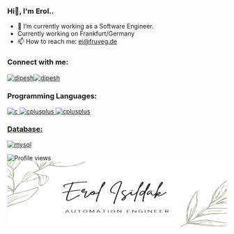 ### Hi👋, I'm Erol..

- 🔭 I’m currently working as a Software Engineer.
- Currently working on Frankfurt/Germany
- 📫 How to reach me: ei@fruveg.de


<h3 align="left">Connect with me:</h3>
<p align="left">
<a href="https://www.linkedin.com/in/erol-isildak-softwaretester/" target="blank"><img align="center" src="https://cdn.jsdelivr.net/npm/simple-icons@3.0.1/icons/linkedin.svg" alt="dipesh" height="30" width="40" /></a><a href="https://medium.com/@erolisildakk" target="blank"><img align="center" src="https://play-lh.googleusercontent.com/hB9t3Z-mi284_49HA3nAuhO-W5Cyhje7r2P9McdgORoVCd-0SV54c12NMQWLHnqALw" alt="dipesh" height="30" width="40" /></a>
</p>


<h3 align="left">Programming Languages:</h3>
<p align="left"> <a href="https://www.selenium.dev/" target="_blank"> <img src="https://www.selenium.dev/images/selenium_4_logo.png" alt="c" width="80" height="40"/> </a> <a href="https://www.digitalocean.com/community/tutorials/core-java-tutorial" target="_blank"> <img src="https://sp-ao.shortpixel.ai/client/q_glossy,ret_img,w_730/https://online.crbtech.in/wp-content/uploads/2019/03/Core-Java-Pro.jpg" alt="cplusplus" width="40" height="40"/> </a><a href="https://cucumber.io/" target="_blank"> <img src="https://autobotzit.com/wp-content/uploads/2019/06/0_6T0D8OjInvZhyHDE.png" alt="cplusplus" width="80" height="40"/> 
<br/>

<h3 align="left">Database:</h3>
<a href="https://www.postgresql.org/" target="_blank"> <img src="https://www.postgresql.org/media/img/about/press/elephant.png" alt="mysql" width="40" height="40"/> </a>

![Profile views](https://gpvc.arturio.dev/erolisldk)  
  <a href="" target="_blank"> <img src="https://github.com/erolisldk/erolisldk/blob/main/Erol%20Isildak.png?raw=true" alt="mysql" width="600" height="150"/> </a>
